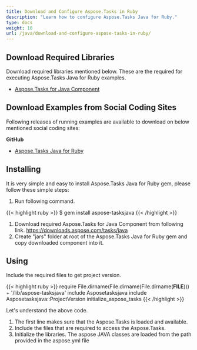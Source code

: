 ```yaml
---
title: Download and Configure Aspose.Tasks in Ruby
description: "Learn how to configure Aspose.Tasks Java for Ruby."
type: docs
weight: 10
url: /java/download-and-configure-aspose-tasks-in-ruby/
---
```


## **Download Required Libraries**
Download required libraries mentioned below. These are the required for executing Aspose.Tasks Java for Ruby examples.

- [Aspose.Tasks for Java Component](https://downloads.aspose.com/tasks/java)

## **Download Examples from Social Coding Sites**
Following releases of running examples are available to download on below mentioned social coding sites:

**GitHub**

- [Aspose.Tasks Java for Ruby](https://github.com/aspose-tasks/Aspose.Tasks-for-Java/tree/master/Plugins/Aspose_Tasks_Java_for_Ruby)

## **Installing**
It is very simple and easy to install Aspose.Tasks Java for Ruby gem, please follow these simple steps:

1. Run following command. 

{{< highlight ruby >}}
$ gem install aspose-tasksjava
{{< /highlight >}}

1. Download required Aspose.Tasks for Java Component from following link.
   <https://downloads.aspose.com/tasks/java>
2. Create "jars" folder at root of the Aspose.Tasks Java for Ruby gem and copy downloaded component into it.

## **Using**
Include the required files to get project version.

{{< highlight ruby >}}
require File.dirname(File.dirname(File.dirname(__FILE__))) + '/lib/aspose-tasksjava'
include Asposetasksjava
include Asposetasksjava::ProjectVersion
initialize_aspose_tasks
{{< /highlight >}}

Let's understand the above code.

1. The first line makes sure that the Aspose.Tasks is loaded and available.
2. Include the files that are required to access the Aspose.Tasks.
3. Initialize the libraries. The aspose JAVA classes are loaded from the path provided in the aspose.yml file
